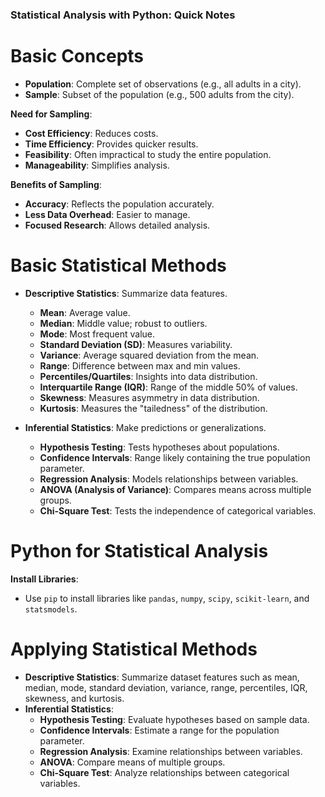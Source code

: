 ### Statistical Analysis with Python: Quick Notes

# Basic Concepts

- **Population**: Complete set of observations (e.g., all adults in a city).
- **Sample**: Subset of the population (e.g., 500 adults from the city).

**Need for Sampling**:
- **Cost Efficiency**: Reduces costs.
- **Time Efficiency**: Provides quicker results.
- **Feasibility**: Often impractical to study the entire population.
- **Manageability**: Simplifies analysis.

**Benefits of Sampling**:
- **Accuracy**: Reflects the population accurately.
- **Less Data Overhead**: Easier to manage.
- **Focused Research**: Allows detailed analysis.

# Basic Statistical Methods

- **Descriptive Statistics**: Summarize data features.
  - **Mean**: Average value.
  - **Median**: Middle value; robust to outliers.
  - **Mode**: Most frequent value.
  - **Standard Deviation (SD)**: Measures variability.
  - **Variance**: Average squared deviation from the mean.
  - **Range**: Difference between max and min values.
  - **Percentiles/Quartiles**: Insights into data distribution.
  - **Interquartile Range (IQR)**: Range of the middle 50% of values.
  - **Skewness**: Measures asymmetry in data distribution.
  - **Kurtosis**: Measures the "tailedness" of the distribution.

- **Inferential Statistics**: Make predictions or generalizations.
  - **Hypothesis Testing**: Tests hypotheses about populations.
  - **Confidence Intervals**: Range likely containing the true population parameter.
  - **Regression Analysis**: Models relationships between variables.
  - **ANOVA (Analysis of Variance)**: Compares means across multiple groups.
  - **Chi-Square Test**: Tests the independence of categorical variables.

# Python for Statistical Analysis

**Install Libraries**:
- Use `pip` to install libraries like `pandas`, `numpy`, `scipy`, `scikit-learn`, and `statsmodels`.

# Applying Statistical Methods

- **Descriptive Statistics**: Summarize dataset features such as mean, median, mode, standard deviation, variance, range, percentiles, IQR, skewness, and kurtosis.
- **Inferential Statistics**:
  - **Hypothesis Testing**: Evaluate hypotheses based on sample data.
  - **Confidence Intervals**: Estimate a range for the population parameter.
  - **Regression Analysis**: Examine relationships between variables.
  - **ANOVA**: Compare means of multiple groups.
  - **Chi-Square Test**: Analyze relationships between categorical variables.
